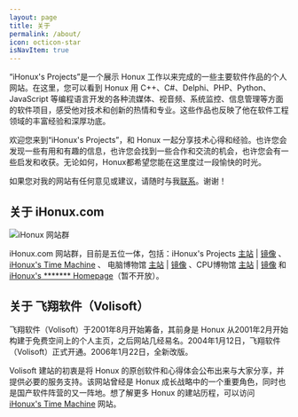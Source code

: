 ```yaml
---
layout: page
title: 关于
permalink: /about/
icon: octicon-star
isNavItem: true
---
```


“iHonux's Projects”是一个展示 Honux 工作以来完成的一些主要软件作品的个人网站。在这里，您可以看到 Honux 用 C++、C#、Delphi、PHP、Python、JavaScript 等编程语言开发的各种流媒体、视音频、系统监控、信息管理等方面的软件项目，感受他对技术和创新的热情和专业。这些作品也反映了他在软件工程领域的丰富经验和深厚功底。

欢迎您来到“iHonux's Projects”，和 Honux 一起分享技术心得和经验。也许您会发现一些有用和有趣的信息，也许您会找到一些合作和交流的机会，也许您会有一些启发和收获。无论如何，Honux都希望您能在这里度过一段愉快的时光。

如果您对我的网站有任何意见或建议，请随时与我[联系](/contact/)。谢谢！

## 关于 iHonux.com

<img src="{{ site.imgrepo }}/ihonux-com.png" alt="iHonux 网站群" style="max-width: 100%;">

iHonux.com 网站群，目前是五位一体，包括：iHonux's Projects [主站](https://www.ihonux.com) | [镜像](https://www.volisoft.top) 、[iHonux's Time Machine](https://past.ihonux.com/) 、 电脑博物馆 [主站](https://dnbwg.ihonux.com) | [镜像](https://cm.ihonux.com) 、CPU博物馆 [主站](https://cpu.ihonux.com) | [镜像](https://chip.ihonux.com) 和 [iHonux's ******* Homepage](#)（暂不开放）。

## 关于 飞翔软件（Volisoft）

飞翔软件（Volisoft）于2001年8月开始筹备，其前身是 Honux 从2001年2月开始构建于免费空间上的个人主页，之后网站几经易名。2004年1月12日，飞翔软件（Volisoft）正式开通。2006年1月22日，全新改版。

Volisoft 建站的初衷是将 Honux 的原创软件和心得体会公布出来与大家分享，并提供必要的服务支持。该网站曾经是 Honux 成长战略中的一个重要角色，同时也是国产软件阵营的又一阵地。想了解更多 Honux 的建站历程，可以访问 [iHonux's Time Machine](https://past.ihonux.com/) 网站。